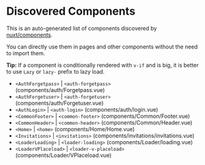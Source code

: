 # Discovered Components

This is an auto-generated list of components discovered by [nuxt/components](https://github.com/nuxt/components).

You can directly use them in pages and other components without the need to import them.

**Tip:** If a component is conditionally rendered with `v-if` and is big, it is better to use `Lazy` or `lazy-` prefix to lazy load.

- `<AuthForgetpass>` | `<auth-forgetpass>` (components/auth/Forgetpass.vue)
- `<AuthForgetuser>` | `<auth-forgetuser>` (components/auth/Forgetuser.vue)
- `<AuthLogin>` | `<auth-login>` (components/auth/login.vue)
- `<CommonFooter>` | `<common-footer>` (components/Common/Footer.vue)
- `<CommonHeader>` | `<common-header>` (components/Common/Header.vue)
- `<Home>` | `<home>` (components/Home/Home.vue)
- `<Invitations>` | `<invitations>` (components/invitations/invitations.vue)
- `<LoaderLoading>` | `<loader-loading>` (components/Loader/loading.vue)
- `<LoaderVPlaceload>` | `<loader-v-placeload>` (components/Loader/VPlaceload.vue)
